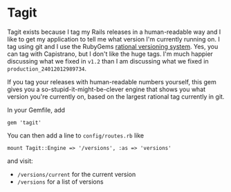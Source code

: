 Tagit
=====

Tagit exists because I tag my Rails releases in a human-readable way and I like to get my 
application to tell me what version I'm currently running on.  I tag using git and I use
the RubyGems [rational versioning system](http://docs.rubygems.org/read/chapter/7).  Yes, you
can tag with Capistrano, but I don't like the huge tags. I'm much happier discussing what we fixed 
in `v1.2` than I am discussing what we fixed in `production_24012012989734`.

If you tag your releases with human-readable numbers yourself, this gem gives you a 
so-stupid-it-might-be-clever engine that shows you what version you're currently on, based on 
the largest rational tag currently in git.

In your Gemfile, add
 
    gem 'tagit'
    
You can then add a line to `config/routes.rb` like

    mount Tagit::Engine => '/versions', :as => 'versions'
    
and visit:

* `/versions/current` for the current version
* `/versions` for a list of versions

